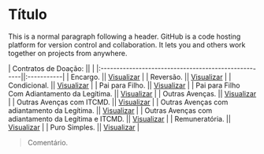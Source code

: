 # Título

This is a normal paragraph following a header. GitHub is a code hosting platform for version control and collaboration. It lets you and others work together on projects from anywhere.

| Contratos de Doação:                                 ||            |
|:-----------------------------------------------------||:-----------|
| Encargo.                                             || [Visualizar](./doa01.md) |
| Reversão.                                            || [Visualizar](./doa02.md) |
| Condicional.                                         || [Visualizar](./doa03.md) |
| Pai para Filho.                                      || [Visualizar](./doa04.md) |
| Pai para Filho Com Adiantamento da Legítima.         || [Visualizar](./doa05.md) |
| Outras Avenças.                                      || [Visualizar](./doa06.md) |
| Outras Avenças com ITCMD.                            || [Visualizar](./doa07.md) |
| Outras Avenças com adiantamento da Legítima.         || [Visualizar](./doa08.md) |
| Outras Avenças com adiantamento da Legítima e ITCMD. || [Visualizar](./doa09.md) |
| Remuneratória.                                       || [Visualizar](./doa10.md) |
| Puro Simples.                                        || [Visualizar](./doa11.md) |

> Comentário.
